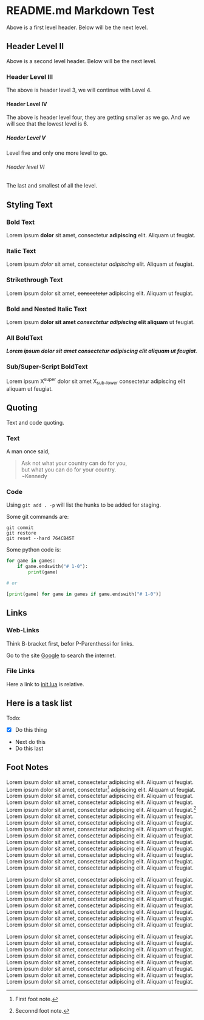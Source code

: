 # README.md Markdown Test

Above is a first level header. Below will be the next level.

## Header Level II

Above is a second level header. Below will be the next level.

### Header Level III

The above is header level 3, we will continue with Level 4.

#### Header Level IV

The above is header level four, they are getting smaller as we go. And we will
see that the lowest level is 6.

##### Header Level V

Level five and only one more level to go.

###### Header level VI

The last and smallest of all the level.

## Styling Text

### Bold Text

Lorem ipsum **dolor** sit amet, consectetur __adipiscing__ elit. Aliquam ut feugiat.

### Italic Text

Lorem ipsum *dolor* sit amet, consectetur _adipiscing_ elit. Aliquam ut feugiat.

### Strikethrough Text

Lorem ipsum dolor sit amet, ~~consectetur~~ adipiscing elit. Aliquam ut feugiat.

### Bold and Nested Italic Text

Lorem ipsum **dolor sit amet _consectetur adipiscing_ elit aliquam** ut feugiat.

### All BoldText

***Lorem ipsum dolor sit amet consectetur adipiscing elit aliquam ut feugiat***.

### Sub/Super-Script BoldText

Lorem ipsum X<sup>super</sup> dolor sit amet X<sub>sub-lower</sub> consectetur adipiscing elit aliquam ut feugiat.

## Quoting

Text and code quoting.

### Text

A man once said,

> Ask not what your country can do for you,<br>
> but what you can do for your country.<br>
> ~Kennedy

### Code

Using `git add . -p` will list the hunks to be added for staging.

Some git commands are:

```
git commit
git restore
git reset --hard 764CB45T
```

Some python code is:

```python
for game in games:
    if game.endswith("# 1-0"):
        print(game)

# or

[print(game) for game in games if game.endswith("# 1-0")]
```

## Links

### Web-Links

Think B-bracket first, befor P-Parenthessi for links.

Go to the site [Google](https://www.google.com) to search the internet.

### File Links

Here a link to [init.lua](../.config/nvim/init.lua) is relative.

## Here is a task list

Todo:
- [x] Do this thing
- Next do this
- Do this last

## Foot Notes

Lorem ipsum dolor sit amet, consectetur adipiscing elit. Aliquam ut feugiat.
Lorem ipsum dolor sit amet, consectetur[^1] adipiscing elit. Aliquam ut feugiat.
Lorem ipsum dolor sit amet, consectetur adipiscing elit. Aliquam ut feugiat.
Lorem ipsum dolor sit amet, consectetur adipiscing elit. Aliquam ut feugiat.
Lorem ipsum dolor sit amet, consectetur adipiscing elit. Aliquam ut feugiat.[^2]
Lorem ipsum dolor sit amet, consectetur adipiscing elit. Aliquam ut feugiat.
Lorem ipsum dolor sit amet, consectetur adipiscing elit. Aliquam ut feugiat.
Lorem ipsum dolor sit amet, consectetur adipiscing elit. Aliquam ut feugiat.
Lorem ipsum dolor sit amet, consectetur adipiscing elit. Aliquam ut feugiat.
Lorem ipsum dolor sit amet, consectetur adipiscing elit. Aliquam ut feugiat.
Lorem ipsum dolor sit amet, consectetur adipiscing elit. Aliquam ut feugiat.
Lorem ipsum dolor sit amet, consectetur adipiscing elit. Aliquam ut feugiat.
Lorem ipsum dolor sit amet, consectetur adipiscing elit. Aliquam ut feugiat.
Lorem ipsum dolor sit amet, consectetur adipiscing elit. Aliquam ut feugiat.

Lorem ipsum dolor sit amet, consectetur adipiscing elit. Aliquam ut feugiat.
Lorem ipsum dolor sit amet, consectetur adipiscing elit. Aliquam ut feugiat.
Lorem ipsum dolor sit amet, consectetur adipiscing elit. Aliquam ut feugiat.
Lorem ipsum dolor sit amet, consectetur adipiscing elit. Aliquam ut feugiat.
Lorem ipsum dolor sit amet, consectetur adipiscing elit. Aliquam ut feugiat.
Lorem ipsum dolor sit amet, consectetur adipiscing elit. Aliquam ut feugiat.
Lorem ipsum dolor sit amet, consectetur adipiscing elit. Aliquam ut feugiat.
Lorem ipsum dolor sit amet, consectetur adipiscing elit. Aliquam ut feugiat.

Lorem ipsum dolor sit amet, consectetur adipiscing elit. Aliquam ut feugiat.
Lorem ipsum dolor sit amet, consectetur adipiscing elit. Aliquam ut feugiat.
Lorem ipsum dolor sit amet, consectetur adipiscing elit. Aliquam ut feugiat.
Lorem ipsum dolor sit amet, consectetur adipiscing elit. Aliquam ut feugiat.
Lorem ipsum dolor sit amet, consectetur adipiscing elit. Aliquam ut feugiat.
Lorem ipsum dolor sit amet, consectetur adipiscing elit. Aliquam ut feugiat.
Lorem ipsum dolor sit amet, consectetur adipiscing elit. Aliquam ut feugiat.
Lorem ipsum dolor sit amet, consectetur adipiscing elit. Aliquam ut feugiat.









[^1]: First foot note.
[^2]: Seconnd foot note.
